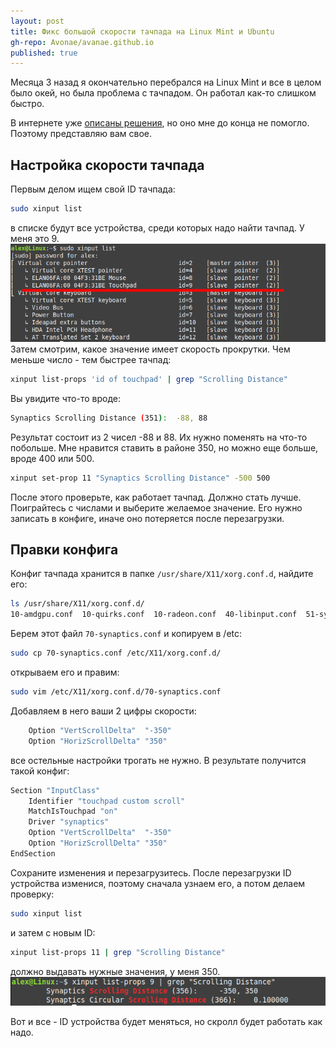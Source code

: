 ```yaml
---
layout: post
title: Фикс большой скорости тачпада на Linux Mint и Ubuntu
gh-repo: Avonae/avanae.github.io
published: true
---
```


Месяца 3 назад я окончательно перебрался на Linux Mint и все в целом было окей, но была проблема с тачпадом. Он работал как-то слишком быстро.

В интернете уже [описаны решения](https://askubuntu.com/questions/1120045/touchpad-two-finger-scroll-too-fast#1132826), но оно мне до конца не помогло. Поэтому представляю вам свое.

## Настройка скорости тачпада

Первым делом ищем свой ID тачпада:

```bash
sudo xinput list
```

в списке будут все устройства, среди которых надо найти тачпад. У меня это 9.
![Список устройств](/assets/img/touchpad-fix/1.png)
Затем смотрим, какое значение имеет скорость прокрутки. Чем меньше число - тем быстрее тачпад:

```bash
xinput list-props 'id of touchpad' | grep "Scrolling Distance"
```

Вы увидите что-то вроде:

```bash
Synaptics Scrolling Distance (351):  -88, 88
```

Результат состоит из 2 чисел -88 и 88. Их нужно поменять на что-то побольше. Мне нравится ставить в районе 350, но можно еще больше, вроде 400 или 500.

```bash
xinput set-prop 11 "Synaptics Scrolling Distance" -500 500
```

После этого проверьте, как работает тачпад. Должно стать лучше.
Поиграйтесь с числами и выберите желаемое значение. Его нужно записать в конфиге, иначе оно потеряется после перезагрузки.

## Правки конфига

Конфиг тачпада хранится в папке ```/usr/share/X11/xorg.conf.d```, найдите его:

```bash
ls /usr/share/X11/xorg.conf.d/
10-amdgpu.conf  10-quirks.conf  10-radeon.conf  40-libinput.conf  51-synaptics-quirks.conf  70-synaptics.conf  70-wacom.conf
```

Берем этот файл ```70-synaptics.conf``` и копируем в /etc:

```bash
sudo cp 70-synaptics.conf /etc/X11/xorg.conf.d/
```

открываем его и правим:

```bash
sudo vim /etc/X11/xorg.conf.d/70-synaptics.conf
```

Добавляем в него ваши 2 цифры скорости:

```bash
    Option "VertScrollDelta"  "-350"
    Option "HorizScrollDelta" "350"
```

все остельные настройки трогать не нужно. В результате получится такой конфиг:

```bash
Section "InputClass"
    Identifier "touchpad custom scroll"
    MatchIsTouchpad "on"
    Driver "synaptics"
    Option "VertScrollDelta"  "-350"
    Option "HorizScrollDelta" "350"
EndSection
```

Сохраните изменения и перезагрузитесь.
После перезагрузки ID устройства изменися, поэтому сначала узнаем его, а потом делаем проверку:

```bash
sudo xinput list
```

и затем с новым ID:

```bash
xinput list-props 11 | grep "Scrolling Distance"
```

должно выдавать нужные значения, у меня 350.
![Верные значения скорости](/assets/img/touchpad-fix/2.png)

Вот и все - ID устройства будет меняться, но скролл будет работать как надо.
